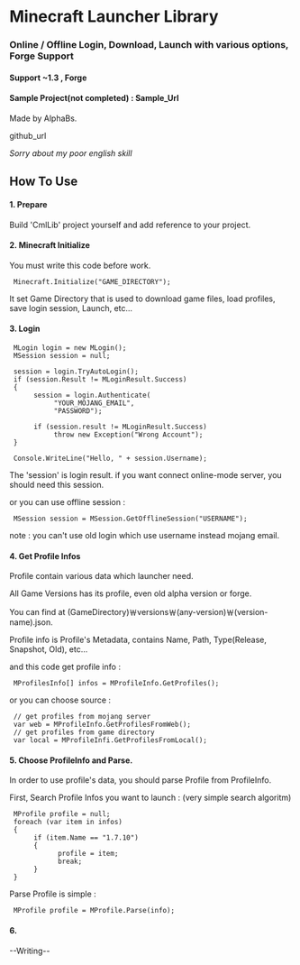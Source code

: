 Minecraft Launcher Library
======================

### Online / Offline Login, Download, Launch with various options, Forge Support

#### Support ~1.3 , Forge
#### Sample Project(not completed) : Sample_Url

Made by AlphaBs.

github_url

*Sorry about my poor english skill*

How To Use
-------------
#### 1. Prepare
Build 'CmlLib' project yourself and add reference to your project.

#### 2. Minecraft Initialize
You must write this code before work.

     Minecraft.Initialize("GAME_DIRECTORY");

It set Game Directory that is used to download game files, load profiles, save login session, Launch, etc...

#### 3. Login

     MLogin login = new MLogin();
     MSession session = null;

     session = login.TryAutoLogin();
     if (session.Result != MLoginResult.Success)
     {
          session = login.Authenticate(
               "YOUR_MOJANG_EMAIL",
               "PASSWORD");

          if (session.result != MLoginResult.Success)
               throw new Exception("Wrong Account");
     }

     Console.WriteLine("Hello, " + session.Username);

The 'session' is login result.
if you want connect online-mode server, you should need this session.

or you can use offline session :

     MSession session = MSession.GetOfflineSession("USERNAME");

note : you can't use old login which use username instead mojang email.

#### 4. Get Profile Infos
Profile contain various data which launcher need.

All Game Versions has its profile, even old alpha version or forge.

You can find at
(GameDirectory)￦versions￦(any-version)￦(version-name).json.

Profile info is Profile's Metadata, contains Name, Path, Type(Release, Snapshot, Old), etc...

and this code get profile info :

     MProfilesInfo[] infos = MProfileInfo.GetProfiles();

or you can choose source :

     // get profiles from mojang server
     var web = MProfileInfo.GetProfilesFromWeb();
     // get profiles from game directory
     var local = MProfileInfi.GetProfilesFromLocal();

#### 5. Choose ProfileInfo and Parse.

In order to use profile's data, you should parse Profile from ProfileInfo.

First, Search Profile Infos you want to launch : (very simple search algoritm)

     MProfile profile = null;
     foreach (var item in infos)
     {
          if (item.Name == "1.7.10")
          {
                profile = item;
                break;
          }
     }

Parse Profile is simple :

     MProfile profile = MProfile.Parse(info);

#### 6. 


--Writing--
